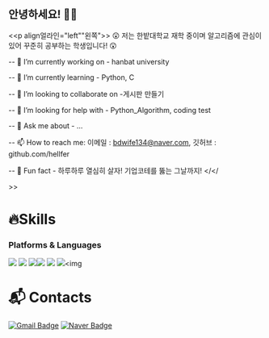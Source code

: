 ## 안녕하세요! 👋👋



<<p align얼라인="left""왼쪽">>
😲 저는 한밭대학교 재학 중이며 알고리즘에 관심이 있어 꾸준히 공부하는 학생입니다! 😲
 
-- 👻 I’m currently working on - hanbat university

-- 💙 I’m currently learning - Python, C
  
-- 🍁 I’m looking to collaborate on -게시판 만들기

-- 🤔 I’m looking for help with - Python_Algorithm, coding test
  
-- 💬 Ask me about - ...
  
-- 📫 How to reach me: 이메일  :  bdwife134@naver.com, 깃허브  :  github.com/hellfer
  
-- 👀 Fun fact - 하루하루 열심히 살자! 기업코테를 뚫는 그날까지!
</</</p>>>


# 🔥Skills
### Platforms & Languages
 <img src="https://img.shields.io/badge/Python-3776AB?style=squre&logo=python&logoColor=white"/> <img src="https://img.shields.io/badge/C-A8B9CC?style=squre&logo=c&logoColor=white"/> <img src="https://img.shields.io/badge/github-181717?style=squre&logo=github&logoColor=white"><img src="https://img.shields.io/badge/Python-3776AB?style=squre&logo=python&logoColor=white "/> <img src="https://img.shields.io/badge/C-A8B9CC?style=squre&logo=c&logoColor=white "/> <img src="https://img.shields.io/badge/github-181717?style=squre&logo=github&logoColor=white "><img 

# :mailbox_with_mail: Contacts
[![Gmail Badge](https://img.shields.io/badge/Gmail-d14836?style=flat-square&logo=Gmail&logoColor=white&link=mailto:ljsmn123@gmail.com)](mailto:ljsmn123@gmail.com)
[![Naver Badge](https://img.shields.io/badge/Naver-03C75A?style=flat-square&logo=Naver&logoColor=white&link=mailto:bdwife134@naver.com)](mailto:bdwife134@naver.com)
